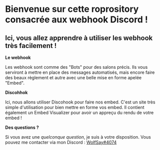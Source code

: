 # Bienvenue sur cette roprository consacrée aux webhook Discord !

## Ici, vous allez apprendre à utiliser les webhook très facilement !

__Le webhook__

Les webhook sont comme des "Bots" pour des salons précis. Ils vous serviront à mettre en place des messages automatisés, mais encore faire des beaux règlement et autre avec une belle mise en forme apelée "Embed".

__Discohhok__

Ici, nous allons utiliser Discohook pour faire nos embed. C'est un site très simple d'utilisation pour bien mettre en forme vos embed. Il contient également un Embed Visualizer pour avoir un appreçu du rendu de votre embed !

__Des questions ?__

Si vous avez une *quelconque question*, je suis à votre disposition. Vous pouvez me contacter via mon Discord : [WolfSay#4074](https://discord.com/users/1015312503732961320)
